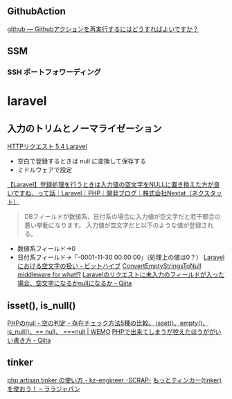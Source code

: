 
## GithubAction
[github — Githubアクションを再実行するにはどうすればよいですか？](https://www.it-swarm-ja.tech/ja/github/github%e3%82%a2%e3%82%af%e3%82%b7%e3%83%a7%e3%83%b3%e3%82%92%e5%86%8d%e5%ae%9f%e8%a1%8c%e3%81%99%e3%82%8b%e3%81%ab%e3%81%af%e3%81%a9%e3%81%86%e3%81%99%e3%82%8c%e3%81%b0%e3%82%88%e3%81%84%e3%81%a7%e3%81%99%e3%81%8b%ef%bc%9f/811722579/)

## SSM
### SSH ポートフォワーディング

# laravel

## 入力のトリムとノーマライゼーション
[HTTPリクエスト 5.4 Laravel](https://readouble.com/laravel/5.4/ja/requests.html)
- 空白で登録するときは null に変換して保存する
- ミドルウェアで設定

[【Laravel】登録処理を行うときは入力値の空文字をNULLに置き換えた方が良いですね、って話｜Laravel｜PHP｜開発ブログ｜株式会社Nextat（ネクスタット）](https://nextat.co.jp/staff/archives/144)
> DBフィールドが数値系、日付系の場合に入力値が空文字だと若干都合の悪い挙動になります。
入力値が空文字だと以下のような値が登録される。
- 数値系フィールド→0
- 日付系フィールド→「-0001-11-30 00:00:00」（処理上の値は0？）
[Laravelにおける空文字の扱い - ビットハイブ](https://www.bit-hive.com/articles/20190514)
[ConvertEmptyStringsToNull middleware for what!?](https://laracasts.com/discuss/channels/laravel/convertemptystringstonull-middleware-for-what)
[Laravelのリクエストに未入力のフィールドが入った場合、空文字になるかnullになるか - Qiita](https://qiita.com/Yorinton/items/01363a28b28fa8f261f5)


## isset(), is_null()
[PHPのnull・空の判定・存在チェック方法5種の比較。 isset()、empty()、is_null()、== null、 ===null | WEMO](https://wemo.tech/464)
[PHPで出来てしまうが控えたほうががいい書き方 - Qiita](https://qiita.com/shinkuFencer/items/48718f0c8d203ca513db)

## tinker
[php artisan tinker の使い方 - kz-engineer -SCRAP-](http://kz-engineer-scrap.hatenablog.com/entry/2017/03/04/162158)
[もっとティンカー(tinker)を使おう！ – ララジャパン](https://www.larajapan.com/2017/12/27/%E3%82%82%E3%81%A3%E3%81%A8%E3%83%86%E3%82%A3%E3%83%B3%E3%82%AB%E3%83%BCtinker%E3%82%92%E4%BD%BF%E3%81%8A%E3%81%86%EF%BC%81/)



